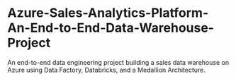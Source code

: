 # Azure-Sales-Analytics-Platform-An-End-to-End-Data-Warehouse-Project
An end-to-end data engineering project building a sales data warehouse on Azure using Data Factory, Databricks, and a Medallion Architecture.
